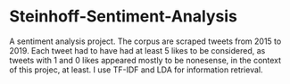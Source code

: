 # Steinhoff-Sentiment-Analysis
A sentiment analysis project. The corpus are scraped tweets from 2015 to 2019.
Each tweet had to have had at least 5 likes to be considered, as tweets with 1 and 0 likes appeared mostly to be nonesense, in the context of this projec, at least.
I use TF-IDF and LDA for information retrieval.
